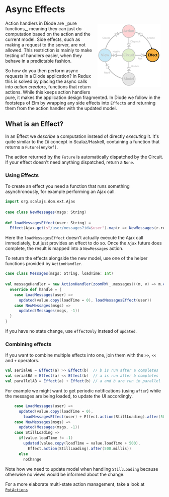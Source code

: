 # Async Effects

<img src="../images/architecture-effect.png" style="float: right; padding: 10px">
Action handlers in Diode are _pure functions_, meaning they can just do computation based on the action and the current model. Side effects, such as making a
request to the server, are not allowed. This restriction is mainly to make testing of handlers easier, when they behave in a predictable fashion.

So how do you then perform async requests in a Diode application? In Redux this is solved by placing the async calls into _action creators_, functions that 
return actions. While this keeps action handlers pure, it makes the application design fragmented. In Diode we follow in the footsteps of Elm by wrapping any
side effects into `Effect`s and returning them from the action handler with the updated model.

## What is an Effect?

In an Effect we _describe_ a computation instead of directly _executing_ it. It's quite similar to the `IO` concept in Scalaz/Haskell, containing a function
that returns a `Future[AnyRef]`.

The action returned by the `Future` is automatically dispatched by the Circuit. If your effect doesn't need anything dispatched, return a `None`.

### Using Effects

To create an effect you need a function that runs something asynchronously, for example performing an Ajax call.
 
```scala
import org.scalajs.dom.ext.Ajax

case class NewMessages(msgs: String)

def loadMessagesEffect(user: String) = 
  Effect(Ajax.get(s"/user/messages?id=$user").map(r => NewMessages(r.responseText)))
```

Here the `loadMessagesEffect` doesn't actually execute the Ajax call immediately, but just provides an effect to do so. Once the `Ajax` future does complete, the
result is mapped into a `NewMessages` action.

To return the effects alongside the new model, use one of the helper functions provided by `ActionHandler`.

```scala
case class Messages(msgs: String, loadTime: Int)

val messageHandler = new ActionHandler(zoomRW(_.messages)((m, v) => m.copy(messages = v))) {
  override def handle = {
    case LoadMessages(user) =>
      updated(value.copy(loadTime = 0), loadMessagesEffect(user))
    case NewMessages(msgs) =>
      updated(Messages(msgs, -1))
  }
}
```

If you have no state change, use `effectOnly` instead of `updated`.
 
### Combining effects

If you want to combine multiple effects into one, join them with the `>>`, `<<` and `+` operators.

```scala
val serialAB = Effect(a) >> Effect(b)  // b is run after a completes
val serialBA = Effect(a) << Effect(b)  // a is run after b completes
val parallelAB = Effect(a) + Effect(b) // a and b are run in parallel
```

For example we might want to get periodic notifications (using `after`) while the messages are being loaded, to update the UI accordingly.

```scala
    case LoadMessages(user) =>
      updated(value.copy(loadTime = 0), 
        loadMessagesEffect(user) + Effect.action(StillLoading).after(500.millis))
    case NewMessages(msgs) =>
      updated(Messages(msgs, -1))
    case StillLoading =>
      if(value.loadTime != -1)
        updated(value.copy(loadTime = value.loadTime + 500),  
          Effect.action(StillLoading).after(500.millis)) 
      else
        noChange
```

Note how we need to update model when handling `StillLoading` because otherwise no views would be informed about the change.

For a more elaborate multi-state action management, take a look at [`PotActions`](../advanced/PotActions.md)